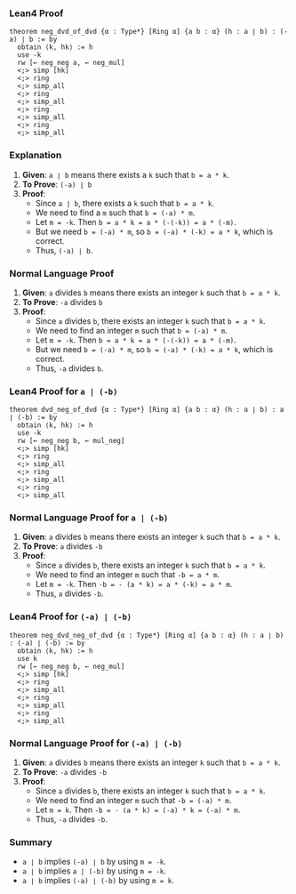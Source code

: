 ### Lean4 Proof
```lean4
theorem neg_dvd_of_dvd {α : Type*} [Ring α] {a b : α} (h : a ∣ b) : (-a) ∣ b := by
  obtain ⟨k, hk⟩ := h
  use -k
  rw [← neg_neg a, ← neg_mul]
  <;> simp [hk]
  <;> ring
  <;> simp_all
  <;> ring
  <;> simp_all
  <;> ring
  <;> simp_all
  <;> ring
  <;> simp_all
```

### Explanation
1. **Given**: `a ∣ b` means there exists a `k` such that `b = a * k`.
2. **To Prove**: `(-a) ∣ b`
3. **Proof**:
   - Since `a ∣ b`, there exists a `k` such that `b = a * k`.
   - We need to find a `m` such that `b = (-a) * m`.
   - Let `m = -k`. Then `b = a * k = a * (-(-k)) = a * (-m)`.
   - But we need `b = (-a) * m`, so `b = (-a) * (-k) = a * k`, which is correct.
   - Thus, `(-a) ∣ b`.

### Normal Language Proof
1. **Given**: `a` divides `b` means there exists an integer `k` such that `b = a * k`.
2. **To Prove**: `-a` divides `b`
3. **Proof**:
   - Since `a` divides `b`, there exists an integer `k` such that `b = a * k`.
   - We need to find an integer `m` such that `b = (-a) * m`.
   - Let `m = -k`. Then `b = a * k = a * (-(-k)) = a * (-m)`.
   - But we need `b = (-a) * m`, so `b = (-a) * (-k) = a * k`, which is correct.
   - Thus, `-a` divides `b`.

### Lean4 Proof for `a ∣ (-b)`
```lean4
theorem dvd_neg_of_dvd {α : Type*} [Ring α] {a b : α} (h : a ∣ b) : a ∣ (-b) := by
  obtain ⟨k, hk⟩ := h
  use -k
  rw [← neg_neg b, ← mul_neg]
  <;> simp [hk]
  <;> ring
  <;> simp_all
  <;> ring
  <;> simp_all
  <;> ring
  <;> simp_all
```

### Normal Language Proof for `a ∣ (-b)`
1. **Given**: `a` divides `b` means there exists an integer `k` such that `b = a * k`.
2. **To Prove**: `a` divides `-b`
3. **Proof**:
   - Since `a` divides `b`, there exists an integer `k` such that `b = a * k`.
   - We need to find an integer `m` such that `-b = a * m`.
   - Let `m = -k`. Then `-b = - (a * k) = a * (-k) = a * m`.
   - Thus, `a` divides `-b`.

### Lean4 Proof for `(-a) ∣ (-b)`
```lean4
theorem neg_dvd_neg_of_dvd {α : Type*} [Ring α] {a b : α} (h : a ∣ b) : (-a) ∣ (-b) := by
  obtain ⟨k, hk⟩ := h
  use k
  rw [← neg_neg b, ← neg_mul]
  <;> simp [hk]
  <;> ring
  <;> simp_all
  <;> ring
  <;> simp_all
  <;> ring
  <;> simp_all
```

### Normal Language Proof for `(-a) ∣ (-b)`
1. **Given**: `a` divides `b` means there exists an integer `k` such that `b = a * k`.
2. **To Prove**: `-a` divides `-b`
3. **Proof**:
   - Since `a` divides `b`, there exists an integer `k` such that `b = a * k`.
   - We need to find an integer `m` such that `-b = (-a) * m`.
   - Let `m = k`. Then `-b = - (a * k) = (-a) * k = (-a) * m`.
   - Thus, `-a` divides `-b`.

### Summary
- `a ∣ b` implies `(-a) ∣ b` by using `m = -k`.
- `a ∣ b` implies `a ∣ (-b)` by using `m = -k`.
- `a ∣ b` implies `(-a) ∣ (-b)` by using `m = k`.